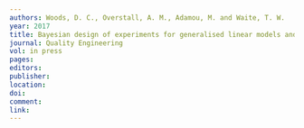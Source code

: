 ```yaml
---
authors: Woods, D. C., Overstall, A. M., Adamou, M. and Waite, T. W. 
year: 2017 
title: Bayesian design of experiments for generalised linear models and dimensional analysis with industrial and scientific application 
journal: Quality Engineering 
vol: in press 
pages: 
editors: 
publisher: 
location: 
doi: 
comment: 
link: 
---
```

 
